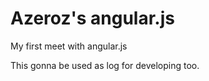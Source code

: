 Azeroz's angular.js
==============

My first meet with angular.js

This gonna be used as log for developing too.
